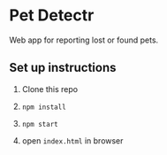 # Pet Detectr

Web app for reporting lost or found pets.

## Set up instructions

1. Clone this repo

2. `npm install`

3. `npm start`

4. open `index.html` in browser